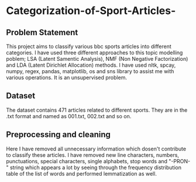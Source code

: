 # Categorization-of-Sport-Articles-


## Problem Statement

This project aims to classify various bbc sports articles into different categories. I have used three different approaches to this topic modelling poblem; LSA (Latent Samentic Analysis), NMF (Non Negative Factorization) and LDA (Latent Dirichlet Allocation) methods. I have used nltk, spcay, numpy, regex, pandas, matplotlib, os and sns library to assist me with various operations. It is an unsupervised problem.

## Dataset

The dataset contains 471 articles related to different sports. They are in the .txt format and named as 001.txt, 002.txt and so on. 

## Preprocessing and cleaning 

Here I have removed all unnecessary information which dosen't contribute to classify these articles. I have removed new line characters, numbers, punctuations, special characters, single alphabets, stop words and "-PRON-" string which appears a lot by seeing through the frequency distribution table of the list of words and performed lemmatization as well. 

